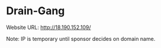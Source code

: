 # Drain-Gang

Website URL: http://18.190.152.109/

Note: IP is temporary until sponsor decides on domain name.
